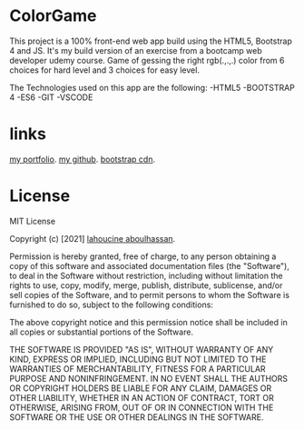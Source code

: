 # ColorGame

This project is a 100% front-end web app build using the HTML5, Bootstrap 4 and JS.
It's my build version of an exercise from a bootcamp web developer udemy course.
Game of gessing the right rgb(.,.,.) color from 6 choices for hard level and 3 choices for easy level.

The Technologies used on this app are the following:
-HTML5
-BOOTSTRAP 4
-ES6
-GIT
-VSCODE

# links

[my portfolio](https://aboulhassan.netlify.app/).
[my github](https://github.com/LahoucineABOULHASSAN).
[bootstrap cdn](https://stackpath.bootstrapcdn.com/bootstrap/4.3.1/css/bootstrap.min.css).

# License

MIT License

Copyright (c) [2021] [lahoucine aboulhassan](https://aboulhassan.netlify.app/).

Permission is hereby granted, free of charge, to any person obtaining a copy
of this software and associated documentation files (the "Software"), to deal
in the Software without restriction, including without limitation the rights
to use, copy, modify, merge, publish, distribute, sublicense, and/or sell
copies of the Software, and to permit persons to whom the Software is
furnished to do so, subject to the following conditions:

The above copyright notice and this permission notice shall be included in all
copies or substantial portions of the Software.

THE SOFTWARE IS PROVIDED "AS IS", WITHOUT WARRANTY OF ANY KIND, EXPRESS OR
IMPLIED, INCLUDING BUT NOT LIMITED TO THE WARRANTIES OF MERCHANTABILITY,
FITNESS FOR A PARTICULAR PURPOSE AND NONINFRINGEMENT. IN NO EVENT SHALL THE
AUTHORS OR COPYRIGHT HOLDERS BE LIABLE FOR ANY CLAIM, DAMAGES OR OTHER
LIABILITY, WHETHER IN AN ACTION OF CONTRACT, TORT OR OTHERWISE, ARISING FROM,
OUT OF OR IN CONNECTION WITH THE SOFTWARE OR THE USE OR OTHER DEALINGS IN THE
SOFTWARE.
